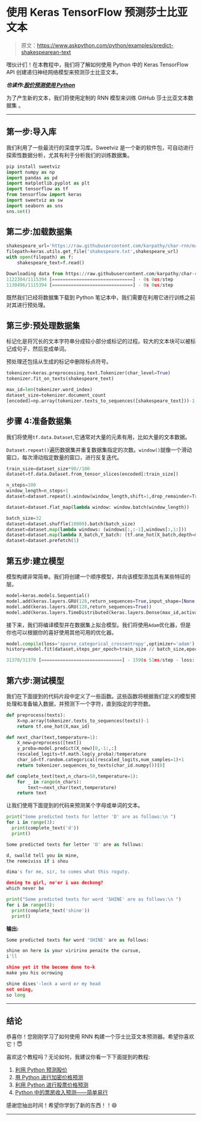 # 使用 Keras TensorFlow 预测莎士比亚文本

> 原文：<https://www.askpython.com/python/examples/predict-shakespearean-text>

嘿伙计们！在本教程中，我们将了解如何使用 Python 中的 Keras TensorFlow API 创建递归神经网络模型来预测莎士比亚文本。

***也读作:[股价预测使用 Python](https://www.askpython.com/python/examples/stock-price-prediction-python)***

为了产生新的文本，我们将使用定制的 RNN 模型来训练 GitHub 莎士比亚文本数据集 。

* * *

## **第一步:导入库**

我们利用了一些最流行的深度学习库。Sweetviz 是一个新的软件包，可自动进行探索性数据分析，尤其有利于分析我们的训练数据集。

```py
pip install sweetviz
import numpy as np
import pandas as pd
import matplotlib.pyplot as plt
import tensorflow as tf
from tensorflow import keras
import sweetviz as sw
import seaborn as sns
sns.set()

```

## **第二步:加载数据集**

```py
shakespeare_url='https://raw.githubusercontent.com/karpathy/char-rnn/master/data/tinyshakespeare/input.txt'
filepath=keras.utils.get_file('shakespeare.txt',shakespeare_url)
with open(filepath) as f:
    shakespeare_text=f.read()

```

```py
Downloading data from https://raw.githubusercontent.com/karpathy/char-rnn/master/data/tinyshakespeare/input.txt
1122304/1115394 [==============================] - 0s 0us/step
1130496/1115394 [==============================] - 0s 0us/step

```

既然我们已经将数据集下载到 Python 笔记本中，我们需要在利用它进行训练之前对其进行预处理。

## **第三步:预处理数据集**

标记化是将冗长的文本字符串分成较小部分或标记的过程。较大的文本块可以被标记成句子，然后变成单词。

预处理还包括从生成的标记中删除标点符号。

```py
tokenizer=keras.preprocessing.text.Tokenizer(char_level=True)
tokenizer.fit_on_texts(shakespeare_text)

max_id=len(tokenizer.word_index)
dataset_size=tokenizer.document_count
[encoded]=np.array(tokenizer.texts_to_sequences([shakespeare_text]))-1

```

## **步骤 4:准备数据集**

我们将使用`tf.data.Dataset`,它通常对大量的元素有用，比如大量的文本数据。

`Dataset.repeat()`遍历数据集并重复数据集指定的次数。`window()`就像一个滑动窗口，每次滑动指定数量的窗口，进行反复迭代。

```py
train_size=dataset_size*90//100
dataset=tf.data.Dataset.from_tensor_slices(encoded[:train_size])

n_steps=100
window_length=n_steps+1
dataset=dataset.repeat().window(window_length,shift=1,drop_remainder=True)

dataset=dataset.flat_map(lambda window: window.batch(window_length))

batch_size=32
dataset=dataset.shuffle(10000).batch(batch_size)
dataset=dataset.map(lambda windows: (windows[:,:-1],windows[:,1:]))
dataset=dataset.map(lambda X_batch,Y_batch: (tf.one_hot(X_batch,depth=max_id),Y_batch))
dataset=dataset.prefetch(1)

```

## **第五步:建立模型**

模型构建非常简单。我们将创建一个顺序模型，并向该模型添加具有某些特征的层。

```py
model=keras.models.Sequential()
model.add(keras.layers.GRU(128,return_sequences=True,input_shape=[None,max_id]))
model.add(keras.layers.GRU(128,return_sequences=True))
model.add(keras.layers.TimeDistributed(keras.layers.Dense(max_id,activation='softmax')))

```

接下来，我们将编译模型并在数据集上拟合模型。我们将使用`Adam`优化器，但是你也可以根据你的喜好使用其他可用的优化器。

```py
model.compile(loss='sparse_categorical_crossentropy',optimizer='adam')
history=model.fit(dataset,steps_per_epoch=train_size // batch_size,epochs=1)

```

```py
31370/31370 [==============================] - 1598s 51ms/step - loss: 0.9528

```

## **第六步:测试模型**

我们在下面提到的代码片段中定义了一些函数。这些函数将根据我们定义的模型预处理和准备输入数据，并预测下一个字符，直到指定的字符数。

```py
def preprocess(texts):
    X=np.array(tokenizer.texts_to_sequences(texts))-1
    return tf.one_hot(X,max_id)

def next_char(text,temperature=1):
    X_new=preprocess([text])
    y_proba=model.predict(X_new)[0,-1:,:]
    rescaled_logits=tf.math.log(y_proba)/temperature
    char_id=tf.random.categorical(rescaled_logits,num_samples=1)+1
    return tokenizer.sequences_to_texts(char_id.numpy())[0]

def complete_text(text,n_chars=50,temperature=1):
    for _ in range(n_chars):
        text+=next_char(text,temperature)
    return text

```

让我们使用下面提到的代码来预测某个字母或单词的文本。

```py
print("Some predicted texts for letter 'D' are as follows:\n ")
for i in range(3):
  print(complete_text('d'))
  print()

```

```py
Some predicted texts for letter 'D' are as follows:

d, swalld tell you in mine,
the remeiviss if i shou

dima's for me, sir, to comes what this roguty.

dening to girl, ne'er i was deckong?
which never be

```

```py
print("Some predicted texts for word 'SHINE' are as follows:\n ")
for i in range(3):
  print(complete_text('shine'))
  print()

```

**输出:**

```py
Some predicted texts for word 'SHINE' are as follows:

shine on here is your viririno penaite the cursue,
i'll

shine yet it the become done to-k
make you his ocrowing

shine dises'-leck a word or my head
not oning,
so long 

```

* * *

## **结论**

恭喜你！您刚刚学习了如何使用 RNN 构建一个莎士比亚文本预测器。希望你喜欢它！😇

喜欢这个教程吗？无论如何，我建议你看一下下面提到的教程:

1.  [利用 Python 预测股价](https://www.askpython.com/python/examples/stock-price-prediction-python)
2.  [用 Python 进行加密价格预测](https://www.askpython.com/python/examples/crypto-price-prediction)
3.  [利用 Python 进行股票价格预测](https://www.askpython.com/python/examples/stock-price-prediction-python)
4.  [Python 中的票房收入预测——简单易行](https://www.askpython.com/python/examples/box-office-revenue-prediction)

感谢您抽出时间！希望你学到了新的东西！！😄

* * *